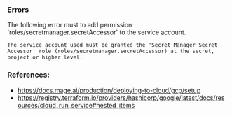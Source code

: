 
### Errors
The following error must to add permission 'roles/secretmanager.secretAccessor' to the service account.
```
The service account used must be granted the 'Secret Manager Secret Accessor' role (roles/secretmanager.secretAccessor) at the secret, project or higher level.
```


### References:
* https://docs.mage.ai/production/deploying-to-cloud/gcp/setup
* https://registry.terraform.io/providers/hashicorp/google/latest/docs/resources/cloud_run_service#nested_items